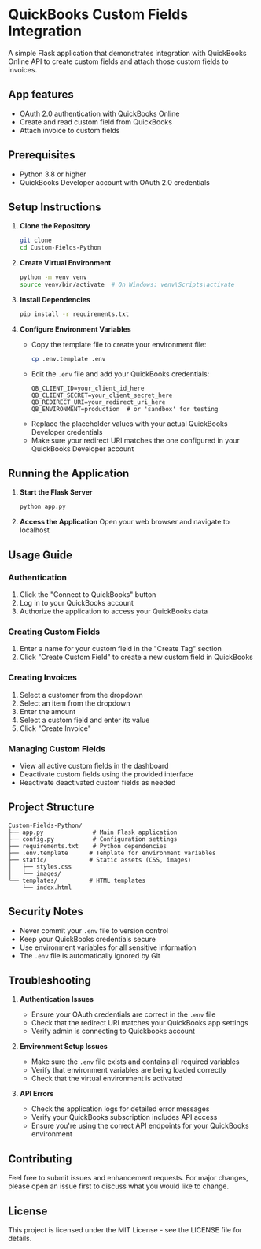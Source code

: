 # QuickBooks Custom Fields Integration

A simple Flask application that demonstrates integration with QuickBooks Online API to create custom fields and attach those custom fields to invoices.

## App features

- OAuth 2.0 authentication with QuickBooks Online
- Create and read custom field from QuickBooks
- Attach invoice to custom fields

## Prerequisites

- Python 3.8 or higher
- QuickBooks Developer account with OAuth 2.0 credentials


## Setup Instructions

1. **Clone the Repository**
   ```bash
   git clone 
   cd Custom-Fields-Python
   ```

2. **Create Virtual Environment**
   ```bash
   python -m venv venv
   source venv/bin/activate  # On Windows: venv\Scripts\activate
   ```

3. **Install Dependencies**
   ```bash
   pip install -r requirements.txt
   ```

4. **Configure Environment Variables**
   - Copy the template file to create your environment file:
     ```bash
     cp .env.template .env
     ```
   - Edit the `.env` file and add your QuickBooks credentials:
     ```
     QB_CLIENT_ID=your_client_id_here
     QB_CLIENT_SECRET=your_client_secret_here
     QB_REDIRECT_URI=your_redirect_uri_here
     QB_ENVIRONMENT=production  # or 'sandbox' for testing
     ```
   - Replace the placeholder values with your actual QuickBooks Developer credentials
   - Make sure your redirect URI matches the one configured in your QuickBooks Developer account

## Running the Application

1. **Start the Flask Server**
   ```bash
   python app.py
   ```

2. **Access the Application**
   Open your web browser and navigate to localhost

## Usage Guide

### Authentication
1. Click the "Connect to QuickBooks" button
2. Log in to your QuickBooks account
3. Authorize the application to access your QuickBooks data

### Creating Custom Fields
1. Enter a name for your custom field in the "Create Tag" section
2. Click "Create Custom Field" to create a new custom field in QuickBooks

### Creating Invoices
1. Select a customer from the dropdown
2. Select an item from the dropdown
3. Enter the amount
4. Select a custom field and enter its value
5. Click "Create Invoice" 

### Managing Custom Fields
- View all active custom fields in the dashboard
- Deactivate custom fields using the provided interface
- Reactivate deactivated custom fields as needed

## Project Structure

```
Custom-Fields-Python/
├── app.py              # Main Flask application
├── config.py           # Configuration settings
├── requirements.txt    # Python dependencies
├── .env.template      # Template for environment variables
├── static/            # Static assets (CSS, images)
│   ├── styles.css
│   └── images/
└── templates/         # HTML templates
    └── index.html
```

## Security Notes

- Never commit your `.env` file to version control
- Keep your QuickBooks credentials secure
- Use environment variables for all sensitive information
- The `.env` file is automatically ignored by Git

## Troubleshooting

1. **Authentication Issues**
   - Ensure your OAuth credentials are correct in the `.env` file
   - Check that the redirect URI matches your QuickBooks app settings
   - Verify admin is connecting to Quickbooks account

2. **Environment Setup Issues**
   - Make sure the `.env` file exists and contains all required variables
   - Verify that environment variables are being loaded correctly
   - Check that the virtual environment is activated

3. **API Errors**
   - Check the application logs for detailed error messages
   - Verify your QuickBooks subscription includes API access
   - Ensure you're using the correct API endpoints for your QuickBooks environment

## Contributing

Feel free to submit issues and enhancement requests. For major changes, please open an issue first to discuss what you would like to change.

## License

This project is licensed under the MIT License - see the LICENSE file for details. 
